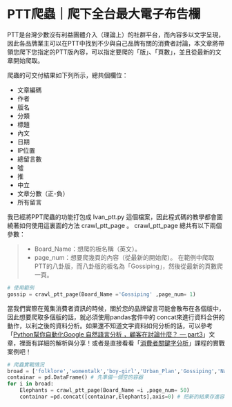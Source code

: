 # PTT爬蟲｜爬下全台最大電子布告欄
PTT是台灣少數沒有利益團體介入（理論上）的社群平台，而內容多以文字呈現，因此各品牌業主可以在PTT中找到不少與自己品牌有關的消費者討論，本文章將帶領您爬下您指定的PTT版內容，可以指定要爬的「版」、「頁數」，並且從最新的文章開始爬取。

爬蟲的可交付結果如下列所示，總共個欄位：
* 文章編碼
* 作者
* 版名
* 分類
* 標題
* 內文
* 日期
* IP位置
* 總留言數
* 噓
* 推
* 中立
* 文章分數（正-負）
* 所有留言
    
我已經將PPT爬蟲的功能打包成 Ivan_ptt.py 這個檔案，因此程式碼的教學都會圍繞著如何使用這裏面的方法 crawl_ptt_page 。 crawl_ptt_page 總共有以下兩個參數：
> * Board_Name：想爬的板名稱（英文）。
> * page_num：想要爬幾頁的內容（從最新的開始爬）。
在範例中爬取PTT的八卦版，而八卦版的板名為「Gossiping」，然後從最新的頁數爬一頁。
```python
# 使用範例
gossip = crawl_ptt_page(Board_Name ='Gossiping' ,page_num= 1)
```
當我們實際在蒐集消費者資訊的時候，關於您的品牌留言可能會散布在各個版中，因此想要爬取多個版的話，就必須使用pandas套件中的 concat來進行資料合併的動作，以利之後的資料分析。如果還不知道文字資料如何分析的話，可以參考「[Python幫你自動化Google 自然語言分析 ，顧客在討論什麼？ — part3]()」文章，裡面有詳細的解析與分享！或者是直接看看「[消費者關鍵字分析]()」課程的實戰案例吧！

```python
# 爬蟲實戰情況
broad = ['folklore','womentalk','boy-girl','Urban_Plan','Gossiping','Nantou','TaichungBun']
containar = pd.DataFrame() # 先準備一個空的容器
for i in broad:
    Elephants = crawl_ptt_page(Board_Name =i ,page_num= 50)
    containar =pd.concat([containar,Elephants],axis=0) # 把新的結果存進容器
```
